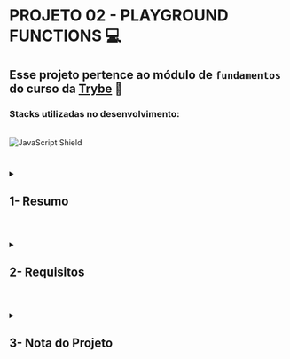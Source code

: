 # PROJETO 02 - PLAYGROUND FUNCTIONS :computer:

## Esse projeto pertence ao módulo de `fundamentos` do curso da [Trybe](https://www.betrybe.com/) :green_heart:

### Stacks utilizadas no desenvolvimento:
<div style="display: inline_block"><br>
  <img src="https://img.shields.io/badge/JavaScript-323330?style=for-the-badge&logo=javascript&logoColor=F7DF1E" alt="JavaScript Shield" />
</div>

#

<details>
 
<summary>
  
## 1- Resumo
  
</summary>
  
Neste projeto usei lógica de programação para implementar funções a fim de atingir um determinado resultado pré-determinado. Desde o início é importante saber quebrar grandes problemas em problemas menores usando a lógica de programação na resolução. Veja mais abaixo!
  
</details>

#

<details>
 
<summary>
 
## 2- Requisitos

</summary>

* I. Crie uma função usando o operador &&

* II. Crie uma função que calcula a área de um triângulo

* III. Crie uma função que divida uma frase

* IV. Crie uma função que use concatenação de strings

* V. Crie uma função que calcula a quantidade de pontos em um campeonato de futebol

* VI. Crie uma função que calcula o número de repetições do maior número

* VII. Crie uma função de Caça ao Rato

* VIII. Crie uma função FizzBuzz

* IX. Crie uma função que Codifique e Decodifique

* X. Crie uma função de Lista de Tecnologias

---
 
## Requisitos Bônus

* XI. Crie uma função de número de telefone

* XII. Crie uma função que teste a condição de existência de um triângulo

* XIII. Crie uma função de boas vindas ao Bar da Trybe!

</details>

# 

<details>
 
<summary>

## 3- Nota do Projeto
 
</summary>

## 100% :heavy_check_mark:

![Project-Playground-Functions-Grade](https://github.com/jonnoliveira/trybe-project-02-playground-functions/blob/main/image/playground-functions-grade.png)

</details> 
 
# 
